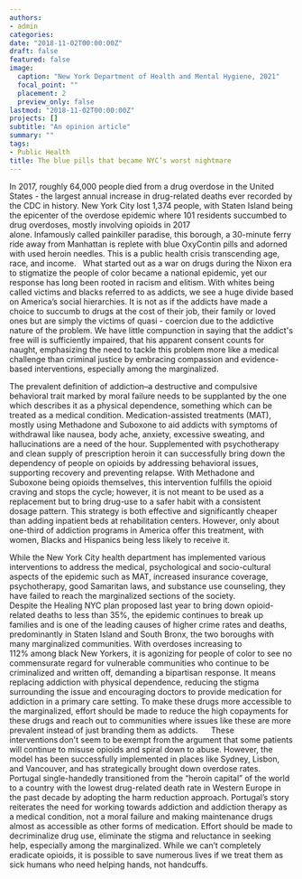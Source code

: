 ```yaml
---
authors:
- admin
categories:
date: "2018-11-02T00:00:00Z"
draft: false
featured: false
image:
  caption: "New York Department of Health and Mental Hygiene, 2021"
  focal_point: ""
  placement: 2
  preview_only: false
lastmod: "2018-11-02T00:00:00Z"
projects: []
subtitle: "An opinion article"
summary: ""
tags:
- Public Health
title: The blue pills that became NYC’s worst nightmare
---
```


In 2017, roughly 64,000 people died from a drug overdose in the United States - the largest
annual increase in drug-related deaths ever recorded by the CDC in history. New York City
lost 1,374 people, with Staten Island being the epicenter of the overdose epidemic where 101
residents succumbed to drug overdoses, mostly involving opioids in 2017
alone. Infamously called painkiller paradise, this borough, a 30-minute ferry ride away from
Manhattan is replete with blue OxyContin pills and adorned with used heroin needles. This
is a public health crisis transcending age, race, and income.  
What started out as a war on drugs during the Nixon era to stigmatize the people of color
became a national epidemic, yet our response has long been rooted in racism and
elitism. With whites being called victims and blacks referred to as addicts, we see a huge
divide based on America’s social hierarchies. It is not as if the addicts have made a choice to
succumb to drugs at the cost of their job, their family or loved ones but are simply the victims
of quasi - coercion due to the addictive nature of the problem. We have little compunction in
saying that the addict's free will is sufficiently impaired, that his apparent consent counts for
naught, emphasizing the need to tackle this problem more like a medical challenge than
criminal justice by embracing compassion and evidence-based interventions,
especially among the marginalized.  

The prevalent definition of addiction–a destructive and compulsive behavioral trait marked
by moral failure needs to be supplanted by the one which describes it as a physical
dependence, something which can be treated as a medical condition. Medication-assisted
treatments (MAT), mostly using Methadone and Suboxone to aid addicts with symptoms of
withdrawal like nausea, body ache, anxiety, excessive sweating, and hallucinations are a need
of the hour. Supplemented with psychotherapy and clean supply of prescription heroin it
can successfully bring down the dependency of people on opioids by addressing behavioral
issues, supporting recovery and preventing relapse. With Methadone and Suboxone being
opioids themselves, this intervention fulfills the opioid craving and stops the cycle; however,
it is not meant to be used as a replacement but to bring drug-use to a safer habit with a
consistent dosage pattern. This strategy is both effective and significantly cheaper than
adding inpatient beds at rehabilitation centers. However, only about one-third of addiction
programs in America offer this treatment, with women, Blacks and Hispanics being less
likely to receive it. 

While the New York City health department has implemented various interventions to
address the medical, psychological and socio-cultural aspects of the epidemic
such as MAT, increased insurance coverage, psychotherapy, good Samaritan laws, and
substance use counseling, they have failed to reach the marginalized sections of the society.
Despite the Healing NYC plan proposed last year to bring down opioid-related deaths to less
than 35%, the epidemic continues to break up families and is one of the leading causes of
higher crime rates and deaths, predominantly in Staten Island and South Bronx, the two
boroughs with many marginalized communities. With overdoses increasing to
112% among black New Yorkers, it is agonizing for people of color to see no commensurate
regard for vulnerable communities who continue to be criminalized and written off, demanding a bipartisan response. It means replacing addiction with physical dependence,
reducing the stigma surrounding the issue and encouraging doctors to provide medication for
addiction in a primary care setting. To make these drugs more accessible to
the marginalized, effort should be made to reduce the high copayments for these drugs and
reach out to communities where issues like these are more prevalent instead of just branding
them as addicts.
  
  These interventions don't seem to be exempt from the argument that some patients will
continue to misuse opioids and spiral down to abuse. However, the model has been
successfully implemented in places like Sydney, Lisbon, and Vancouver, and
has strategically brought down overdose rates. Portugal single-handedly transitioned from the
“heroin capital” of the world to a country with the lowest drug-related death rate in Western
Europe in the past decade by adopting the harm reduction approach. Portugal’s story
reiterates the need for working towards addiction and addiction therapy as a medical
condition, not a moral failure and making maintenance drugs almost as accessible as other
forms of medication. Effort should be made to decriminalize drug use, eliminate the stigma
and reluctance in seeking help, especially among the marginalized. While we can’t
completely eradicate opioids, it is possible to save numerous lives if we treat them as sick
humans who need helping hands, not handcuffs.